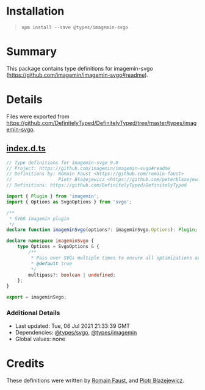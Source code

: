 # Installation
> `npm install --save @types/imagemin-svgo`

# Summary
This package contains type definitions for imagemin-svgo (https://github.com/imagemin/imagemin-svgo#readme).

# Details
Files were exported from https://github.com/DefinitelyTyped/DefinitelyTyped/tree/master/types/imagemin-svgo.
## [index.d.ts](https://github.com/DefinitelyTyped/DefinitelyTyped/tree/master/types/imagemin-svgo/index.d.ts)
````ts
// Type definitions for imagemin-svgo 9.0
// Project: https://github.com/imagemin/imagemin-svgo#readme
// Definitions by: Romain Faust <https://github.com/romain-faust>
//                 Piotr Błażejewicz <https://github.com/peterblazejewicz>
// Definitions: https://github.com/DefinitelyTyped/DefinitelyTyped

import { Plugin } from 'imagemin';
import { Options as SvgoOptions } from 'svgo';

/**
 * SVGO imagemin plugin
 */
declare function imageminSvgo(options?: imageminSvgo.Options): Plugin;

declare namespace imageminSvgo {
    type Options = SvgoOptions & {
        /**
         * Pass over SVGs multiple times to ensure all optimizations are applied
         * @default true
         */
        multipass?: boolean | undefined;
    };
}

export = imageminSvgo;

````

### Additional Details
 * Last updated: Tue, 06 Jul 2021 21:33:39 GMT
 * Dependencies: [@types/svgo](https://npmjs.com/package/@types/svgo), [@types/imagemin](https://npmjs.com/package/@types/imagemin)
 * Global values: none

# Credits
These definitions were written by [Romain Faust](https://github.com/romain-faust), and [Piotr Błażejewicz](https://github.com/peterblazejewicz).
